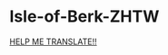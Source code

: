 # Isle-of-Berk-ZHTW
[HELP ME TRANSLATE!!](https://crowdin.com/project/rtx4090-mod-translation/invite?h=7a3b0e09760e05296a1b44a3b537b6391986558)